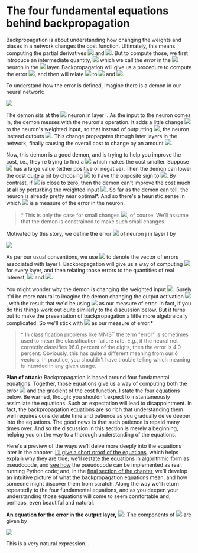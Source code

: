 # The four fundamental equations behind backpropagation

Backpropagation is about understanding how changing the weights and biases in a network changes the cost function. Ultimately, this means computing the partial derivatives 
<img src="https://latex.codecogs.com/png.latex?%5Csmall%20%5Cpartial%20C/%5Cpartial%20w%5E%7Bl%7D_%7Bjk%7D"/>  and  <img src="https://latex.codecogs.com/png.latex?%5Csmall%20%5Cpartial%20C/%5Cpartial%20b%5E%7Bl%7D_%7Bj%7D"/>.  But to compute those, we first introduce an intermediate quantity, <img src="https://latex.codecogs.com/png.latex?%5Csmall%20%5Cdelta_%7Bj%7D%5E%7Bl%7D"/> which we call the *error* in the <img src="https://latex.codecogs.com/png.latex?%5Csmall%20j%5E%7Bth%7D"/> neuron in the <img src="https://latex.codecogs.com/png.latex?%5Csmall%20l%5E%7Bth%7D"/> layer.
Backpropagation will give us a procedure to compute the error <img src="https://latex.codecogs.com/png.latex?%5Csmall%20%5Cdelta_%7Bj%7D%5E%7Bl%7D"/>, and then will relate <img src="https://latex.codecogs.com/png.latex?%5Csmall%20%5Cdelta_%7Bj%7D%5E%7Bl%7D"/> to <img src="https://latex.codecogs.com/png.latex?%5Csmall%20%5Cpartial%20C/%5Cpartial%20w%5E%7Bl%7D_%7Bjk%7D"/>  and  <img src="https://latex.codecogs.com/png.latex?%5Csmall%20%5Cpartial%20C/%5Cpartial%20b%5E%7Bl%7D_%7Bj%7D"/>.

To understand how the error is defined, imagine there is a demon in our neural network:

<img align="center" src="http://neuralnetworksanddeeplearning.com/images/tikz19.png"/>

The demon sits at the <img src="https://latex.codecogs.com/png.latex?%5Csmall%20%5Cdelta_%7Bj%7D%5E%7Bl%7D"/> neuron in layer l. As the input to the neuron comes in, the demon messes with the neuron's operation. It adds a little change <img src="https://latex.codecogs.com/png.latex?%5Csmall%20%5CDelta%20z%5E%7Bl%7D_%7Bj%7D"/> to the neuron's weighted input, so that instead of outputting <img src="https://latex.codecogs.com/png.latex?%5Csmall%20%5Csigma%20%28z%5E%7Bl%7D_%7Bj%7D%29"/>, the neuron instead outputs <img src="https://latex.codecogs.com/png.latex?%5Csmall%20%5Csigma%20%28z%5E%7Bl%7D_%7Bj%7D%20&plus;%20%5CDelta%20z%5E%7Bl%7D_%7Bj%7D%29"/>. This change propagates through later layers in the network, finally causing the overall cost to change by an amount <img src="https://latex.codecogs.com/png.latex?%5Csmall%20%5Cfrac%7B%5Cpartial%20C%7D%7B%5Cpartial%20z%5E%7Bl%7D_%7Bj%7D%7D%5CDelta%20z%5E%7Bl%7D_%7Bj%7D"/>.

Now, this demon is a good demon, and is trying to help you improve the cost, i.e., they're trying to find a <img src="https://latex.codecogs.com/png.latex?%5Csmall%20%5CDelta%20z%5E%7Bl%7D_%7Bj%7D"/> which makes the cost smaller. Suppose <img src="https://latex.codecogs.com/png.latex?%5Csmall%20%5Cfrac%7B%5Cpartial%20C%7D%7B%5Cpartial%20z%5E%7Bl%7D_%7Bj%7D%7D"/> has a large value (either positive or negative). Then the demon can lower the cost quite a bit by choosing <img src="https://latex.codecogs.com/png.latex?%5Csmall%20%5CDelta%20z%5E%7Bl%7D_%7Bj%7D"/> to have the opposite sign to <img src="https://latex.codecogs.com/png.latex?%5Csmall%20%5Cfrac%7B%5Cpartial%20C%7D%7B%5Cpartial%20z%5E%7Bl%7D_%7Bj%7D%7D"/>.
By contrast, if <img src="https://latex.codecogs.com/png.latex?%5Csmall%20%5Cfrac%7B%5Cpartial%20C%7D%7B%5Cpartial%20z%5E%7Bl%7D_%7Bj%7D%7D"/> is close to zero, then the demon can't improve the cost much at all by perturbing the weighted input <img src="https://latex.codecogs.com/png.latex?%5Csmall%20z%5E%7Bl%7D_%7Bj%7D"/>. So far as the demon can tell, the neuron is already pretty near optimal\*.  And so there's a heuristic sense in which <img src="https://latex.codecogs.com/png.latex?%5Csmall%20%5Cfrac%7B%5Cpartial%20C%7D%7B%5Cpartial%20z%5E%7Bl%7D_%7Bj%7D%7D"/> is a measure of the error in the neuron.

> \* This is only the case for small changes <img src="https://latex.codecogs.com/png.latex?%5Csmall%20%5CDelta%20z%5E%7Bl%7D_%7Bj%7D"/>, of course. We'll assume that the demon is constrained to make such small changes.

Motivated by this story, we define the error <img src="https://latex.codecogs.com/png.latex?%5Csmall%20%5Cdelta_%7Bj%7D%5E%7Bl%7D"/> of neuron j in layer l by

<img align="center" src="https://latex.codecogs.com/png.latex?%5Cdelta_%7Bj%7D%5E%7Bl%7D%20%5Cequiv%20%5Cfrac%7B%5Cpartial%20C%7D%7B%5Cpartial%20z_%7Bj%7D%5E%7Bl%7D%7D"/>

As per our usual conventions, we use <img src="https://latex.codecogs.com/png.latex?%5Csmall%20%5Cdelta^l"/> to denote the vector of errors associated with layer l. Backpropagation will give us a way of computing <img src="https://latex.codecogs.com/png.latex?%5Csmall%20%5Cdelta_l"/> for every layer, and then relating those errors to the quantities of real interest, <img src="https://latex.codecogs.com/png.latex?%5Csmall%20%5Cpartial%20C/%5Cpartial%20w%5E%7Bl%7D_%7Bjk%7D"/> and <img src="https://latex.codecogs.com/png.latex?%5Csmall%20%5Cpartial%20C/%5Cpartial%20b%5E%7Bl%7D_%7Bj%7D"/>.

You might wonder why the demon is changing the weighted input <img src="https://latex.codecogs.com/png.latex?%5Csmall%20z%5E%7Bl%7D_%7Bj%7D"/>. Surely it'd be more natural to imagine the demon changing the output activation <img src="https://latex.codecogs.com/png.latex?%5Csmall%20a_%7Bj%7D%5E%7Bl%7D"/>, with the result that we'd be using <img src="https://latex.codecogs.com/png.latex?%5Csmall%20%5Cfrac%7B%5Cpartial%20C%7D%7B%5Cpartial%20a_%7Bj%7D%5E%7Bl%7D%7D"/> as our measure of error. In fact, if you do this things work out quite similarly to the discussion below. But it turns out to make the presentation of backpropagation a little more algebraically complicated. So we'll stick with <img src="https://latex.codecogs.com/png.latex?%5Csmall%20%5Cdelta_%7Bj%7D%5E%7Bl%7D%20%3D%20%5Cfrac%7B%5Cpartial%20C%7D%7B%5Cpartial%20z_%7Bj%7D%5E%7Bl%7D%7D"/> as our measure of error.\*

> \* In classification problems like MNIST the term "error" is sometimes used to mean the classification failure rate. E.g., if the neural net correctly classifies 96.0 percent of the digits, then the error is 4.0 percent. Obviously, this has quite a different meaning from our δ vectors. In practice, you shouldn't have trouble telling which meaning is intended in any given usage.

**Plan of attack:** Backpropagation is based around four fundamental equations. Together, those equations give us a way of computing both the error <img src="https://latex.codecogs.com/png.latex?%5Csmall%20%5Cdelta^l"/> and the gradient of the cost function. I state the four equations below. Be warned, though: you shouldn't expect to instantaneously assimilate the equations. Such an expectation will lead to disappointment. In fact, the backpropagation equations are so rich that understanding them well requires considerable time and patience as you gradually delve deeper into the equations. The good news is that such patience is repaid many times over. And so the discussion in this section is merely a beginning, helping you on the way to a thorough understanding of the equations.

Here's a preview of the ways we'll delve more deeply into the equations later in the chapter: [I'll give a short proof of the equations](https://github.com/ras-ufcg/NeuralNetworksAndDeepLearning/blob/main/2/2_5.md), which helps explain why they are true; we'll [restate the equations](https://github.com/ras-ufcg/NeuralNetworksAndDeepLearning/blob/main/2/2_6.md) in algorithmic form as pseudocode, and [see how](https://github.com/ras-ufcg/NeuralNetworksAndDeepLearning/blob/main/2/2_7.md) the pseudocode can be implemented as real, running Python code; and, in the [final section of the chapter](https://github.com/ras-ufcg/NeuralNetworksAndDeepLearning/blob/main/2/2_9.md), we'll develop an intuitive picture of what the backpropagation equations mean, and how someone might discover them from scratch. Along the way we'll return repeatedly to the four fundamental equations, and as you deepen your understanding those equations will come to seem comfortable and, perhaps, even beautiful and natural.

**An equation for the error in the output layer,** <img src="https://latex.codecogs.com/png.latex?%5Csmall%20%5Cdelta^L"/>: The components of <img src="https://latex.codecogs.com/png.latex?%5Csmall%20%5Cdelta^L"/> are given by

<img align="center" src="https://latex.codecogs.com/png.latex?%5Csmall%20%5Cdelta_%7Bj%7D%5E%7BL%7D%20%3D%20%5Cfrac%7B%5Cpartial%20C%7D%7B%5Cpartial%20a_%7Bj%7D%5E%7BL%7D%7D%5Csigma%27%28z_%7Bj%7D%5E%7BL%7D%29"/>

This is a very natural expression...
